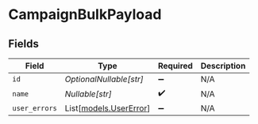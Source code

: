 # CampaignBulkPayload


## Fields

| Field                                            | Type                                             | Required                                         | Description                                      |
| ------------------------------------------------ | ------------------------------------------------ | ------------------------------------------------ | ------------------------------------------------ |
| `id`                                             | *OptionalNullable[str]*                          | :heavy_minus_sign:                               | N/A                                              |
| `name`                                           | *Nullable[str]*                                  | :heavy_check_mark:                               | N/A                                              |
| `user_errors`                                    | List[[models.UserError](../models/usererror.md)] | :heavy_minus_sign:                               | N/A                                              |